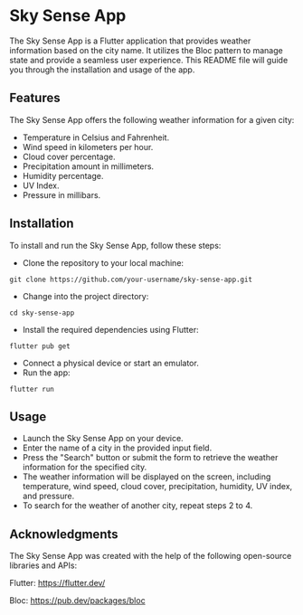 # Sky Sense App

The Sky Sense App is a Flutter application that provides weather information based on the city name. It utilizes the Bloc pattern to manage state and provide a seamless user experience. This README file will guide you through the installation and usage of the app.

## Features

The Sky Sense App offers the following weather information for a given city:

- Temperature in Celsius and Fahrenheit.
- Wind speed in kilometers per hour.
- Cloud cover percentage.
- Precipitation amount in millimeters.
- Humidity percentage.
- UV Index.
- Pressure in millibars.

## Installation

To install and run the Sky Sense App, follow these steps:

- Clone the repository to your local machine:
```
git clone https://github.com/your-username/sky-sense-app.git

```
- Change into the project directory:
```
cd sky-sense-app

```
- Install the required dependencies using Flutter:
```
flutter pub get

```
- Connect a physical device or start an emulator.
- Run the app:
```
flutter run

```

## Usage

- Launch the Sky Sense App on your device.
- Enter the name of a city in the provided input field.
- Press the "Search" button or submit the form to retrieve the weather information for the specified city.
- The weather information will be displayed on the screen, including temperature, wind speed, cloud cover, precipitation, humidity, UV index, and pressure.
- To search for the weather of another city, repeat steps 2 to 4.

## Acknowledgments

The Sky Sense App was created with the help of the following open-source libraries and APIs:

Flutter: https://flutter.dev/

Bloc: https://pub.dev/packages/bloc